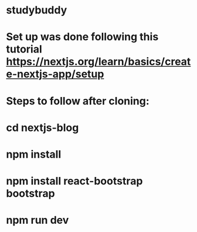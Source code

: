# studybuddy
# Set up was done following this tutorial https://nextjs.org/learn/basics/create-nextjs-app/setup
# Steps to follow after cloning:
# cd nextjs-blog
# npm install
# npm install react-bootstrap bootstrap
# npm run dev